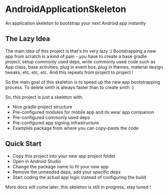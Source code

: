# AndroidApplicationSkeleton
An application skeleton to bootstrap your next Android app instantly

## The Lazy Idea

The main idea of this project is that's Im very lazy :) 
Bootstrapping a new app from scratch is a kind of pain - you have to create a base gradle project,
setup commonly used deps, write commonly used code such as App class, base activities, plug in
event bus, plug in themes, material design tweaks, etc, etc, etc. And this repeats from project to project !

So the main goal of this skeleton is to speed up the new app bootstrapping process. To delete smth
is always faster than to create smth :)

So, this project is just a skeleton with:

- Nice gradle project structure
- Pre-configured modules for mobile app and its wear app companion
- Pre-configured commonly used deps
- Pre-configured app signing infrastructure
- Examples package from where you can copy-paste the code


## Quick Start

- Copy this project into your new app project folder
- Open in Android Studio
- Change the package name to fit your new app
- Remove the unneeded deps, add your specific deps
- Start coding the actual app logic instead of configuring the build


More docs will come later, this skeleton is still in progress, stay tuned !
